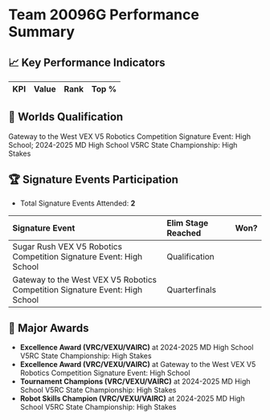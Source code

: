 # Team 20096G Performance Summary

## 📈 Key Performance Indicators
| KPI | Value | Rank | Top % |
|:---|:-----|:----|:-----|


## 🎯 Worlds Qualification
Gateway to the West VEX V5 Robotics Competition Signature Event: High School; 2024-2025 MD High School V5RC State Championship: High Stakes

## 🏆 Signature Events Participation
- Total Signature Events Attended: **2**

| Signature Event | Elim Stage Reached | Won? |
|:----------------|:-------------------|:----|
| Sugar Rush VEX V5 Robotics Competition Signature Event: High School | Qualification |  |
| Gateway to the West VEX V5 Robotics Competition Signature Event: High School | Quarterfinals |  |


## 🥇 Major Awards
- **Excellence Award (VRC/VEXU/VAIRC)** at 2024-2025 MD High School V5RC State Championship: High Stakes
- **Excellence Award (VRC/VEXU/VAIRC)** at Gateway to the West VEX V5 Robotics Competition Signature Event: High School
- **Tournament Champions (VRC/VEXU/VAIRC)** at 2024-2025 MD High School V5RC State Championship: High Stakes
- **Robot Skills Champion (VRC/VEXU/VAIRC)** at 2024-2025 MD High School V5RC State Championship: High Stakes

